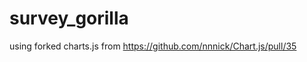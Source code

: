 survey_gorilla
==============
using forked charts.js from https://github.com/nnnick/Chart.js/pull/35
